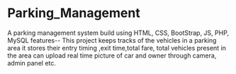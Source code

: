 # Parking_Management
A parking management system build using HTML, CSS, BootStrap, JS, PHP, MySQL
features--
This project keeps tracks of the vehicles in a parking area it stores their entry timing ,exit time,total fare, total vehicles present in the area 
can upload real time picture of car and owner through camera,
admin panel
etc.
